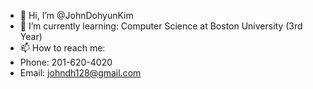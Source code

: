 - 👋 Hi, I’m @JohnDohyunKim
- 🌱 I’m currently learning: Computer Science at Boston University (3rd Year)
- 📫 How to reach me:
- Phone: 201-620-4020
- Email: johndh128@gmail.com

<!---
JohnDohyunKim/JohnDohyunKim is a ✨ special ✨ repository because its `README.md` (this file) appears on your GitHub profile.
You can click the Preview link to take a look at your changes.
--->
